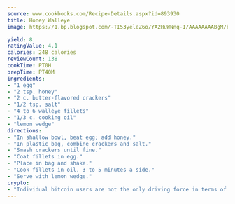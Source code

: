 ```yaml
---
source: www.cookbooks.com/Recipe-Details.aspx?id=893930
title: Honey Walleye
image: https://1.bp.blogspot.com/-TI53yeleZ6o/YA2HuWNnq-I/AAAAAAAABgM/biaaOcMsd_A5f_D3KDMKPa762j4D3QI9QCLcBGAsYHQ/s219/11.png

yield: 8
ratingValue: 4.1
calories: 248 calories
reviewCount: 138
cookTime: PT0H
prepTime: PT40M
ingredients:
- "1 egg"
- "2 tsp. honey"
- "2 c. butter-flavored crackers"
- "1/2 tsp. salt"
- "4 to 6 walleye fillets"
- "1/3 c. cooking oil"
- "lemon wedge"
directions:
- "In shallow bowl, beat egg; add honey."
- "In plastic bag, combine crackers and salt."
- "Smash crackers until fine."
- "Coat fillets in egg."
- "Place in bag and shake."
- "Cook fillets in oil, 3 to 5 minutes a side."
- "Serve with lemon wedge."
crypto:
- "Individual bitcoin users are not the only driving force in terms of securing the bitcoin network."
---
```

